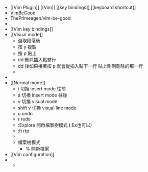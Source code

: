 - [[Vim Plugin]] [[Vim]] [[key bindings]] [[keyboard shortcut]]
- [VimBeGood](https://github.com/ThePrimeagen/vim-be-good)
- ThePrimeagen/vim-be-good
-
- [[Vim key bindings]]
- [[Visual mode]]
	- 選取段落後
	- 按 y 複製
	- 按 p 貼上
	- dd 刪除插入點整行
	- dd 後如果接著按 p 就會從插入點下一行  貼上剛剛刪除的那一行
	-
-
- [[Normal mode]]
	- i    切換 insert mode  往前
	- a   切換 insert mode 往後
	- v   切換 visual mode
	- shift v 切換 visual line mode
	- u   undo
	- r   redo
	- :Explore 開啟檔案樹模式 (:Ex也可以)
	- :h rtp
	-
	- 檔案樹模式
		- % 開新檔案
- [[Vim configuration]]
-
	-